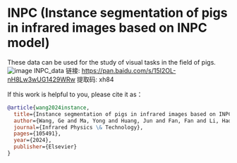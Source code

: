 # INPC (Instance segmentation of pigs in infrared images based on INPC model)
These data can be used for the study of visual tasks in the field of pigs.
![image](https://github.com/user-attachments/assets/7993b32f-d00e-4283-9615-9f32edc59342)
INPC_data
链接: https://pan.baidu.com/s/15I2OL-nH8Lw3wUG1429WRw 提取码: xh84

If this work is helpful to you, please cite it as：

```bib
@article{wang2024instance,
  title={Instance segmentation of pigs in infrared images based on INPC model},
  author={Wang, Ge and Ma, Yong and Huang, Jun and Fan, Fan and Li, Hao and Li, Zipeng},
  journal={Infrared Physics \& Technology},
  pages={105491},
  year={2024},
  publisher={Elsevier}
}
```
